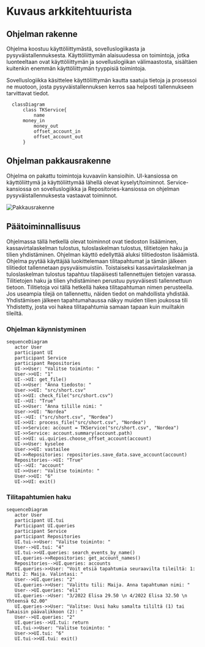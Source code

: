 # Kuvaus arkkitehtuurista

## Ohjelman rakenne

Ohjelma koostuu käyttöliittymästä, sovelluslogiikasta ja pysyväistallennuksesta. Käyttöliittymän
alaisuudessa on toimintoja, jotka luonteeltaan ovat käyttöliittymän ja sovelluslogiikan välimaastosta,
sisältäen kuitenkin enemmän käyttöliittymän tyyppisiä toimintoja. 

Sovelluslogiikka käsittelee käyttöliittymän kautta saatuja tietoja ja prosessoi ne muotoon, josta
pysyväistallennuksen kerros saa helposti tallennukseen tarvittavat tiedot. 


```mermaid
  classDiagram
      class TKService{
          name
	  money_in
          money_out
          offset_account_in
          offset_account_out
      }
```	

## Ohjelman pakkausrakenne

Ohjelma on pakattu toimintoja kuvaaviin kansioihin. UI-kansiossa on käyttöliittymä ja käyttöliittymää
lähellä olevat kyselyt/toiminnot. Service-kansiossa on sovelluslogiikka ja Repositories-kansiossa on 
ohjelman pysyväistallennuksesta vastaavat toiminnot. 

![Pakkausrakenne](./kuvat/pakkaus.jpg)

## Päätoiminnallisuus

Ohjelmassa tällä hetkellä olevat toiminnot ovat tiedoston lisääminen, kassavirtalaskelman tulostus, tuloslaskelman tulostus, tilitietojen
haku ja tilien yhdistäminen. Ohjelman käyttö edellyttää aluksi tilitiedoston lisäämistä. Ohjelma pyytää käyttäjää luokittelemaan tilitapahtumat
ja tämän jälkeen tilitiedot tallennetaan pysyväismuistiin. Toistaiseksi kassavirtalaskelman ja tuloslaskelman tulostus tapahtuu tilapäisesti
tallennettujen tietojen varassa. Tilitietojen haku ja tilien yhdistäminen perustuu pysyväisesti tallennettuun tietoon. Tilitietoja voi tällä
hetkellä hakea tilitapahtuman nimen perusteella. Jos useampia tilejä on tallennettu, näiden tiedot on mahdollista yhdistää. Yhdistämisen
jälkeen tapahtumahaussa näkyy muiden tilien joukossa tili Yhdistetty, josta voi hakea tilitapahtumia samaan tapaan kuin muiltakin tileiltä.

### Ohjelman käynnistyminen

```mermaid
sequenceDiagram
   actor User
   participant UI
   participant Service
   participant Repositories
   UI->>User: "Valitse toiminto: "
   User->>UI: "1"
   UI-->UI: get_file()
   UI->>User: "Anna tiedosto: "
   User->>UI: "src/short.csv"
   UI->>UI: check_file("src/short.csv")
   UI-->UI: "True"
   UI->>User: "Anna tilille nimi: "
   User->>UI: "Nordea"
   UI-->UI: ("src/short.csv", "Nordea")
   UI->>UI: process_file("src/short.csv", "Nordea")
   UI->>Service: account = TKService("src/short.csv", "Nordea")
   UI->>Service: account.summary(account.path)
   UI->>UI: ui.quiries.choose_offset_account(account)
   UI->>User: kyselee
   User->>UI: vastailee
   UI->>Repositories: repositories.save_data.save_account(account)
   Repositories-->UI: "True"
   UI-->UI: "account"
   UI->>User: "Valitse toiminto: "
   User->>UI: "6"
   UI->>UI: exit()
```

### Tilitapahtumien haku

```mermaid
sequenceDiagram
   actor User
   participant UI.tui
   Participant UI.queries
   participant Service
   participant Repositories
   UI.tui->>User: "Valitse toiminto: "
   User-->UI.tui: "4"
   UI.tui->>UI.queries: search_events_by_name()
   UI.queries->>Repositories: get_account_names()
   Repositories-->UI.queries: accounts
   UI.queries->>User: "Voit etsiä tapahtumia seuraavilta tileiltä: 1: Matti 2: Maija. Valintasi: "
   User-->UI.queries: "2"
   UI.queries->>User: "Valittu tili: Maija. Anna tapahtuman nimi: "
   User-->UI.queries: "eli"
   UI.queries-->User: "3/2022 Elisa 29.50 \n 4/2022 Elisa 32.50 \n Yhteensä 62.00"
   UI.queries->>User: "Valitse: Uusi haku samalta tililtä (1) tai Takaisin päävalikkoon (2): "
   User-->UI.queries: "2"
   UI.queries-->UI.tui: return
   UI.tui->>User: "Valitse toiminto: "
   User->>UI.tui: "6"
   UI.tui->>UI.tui: exit()
```
   
   
   


